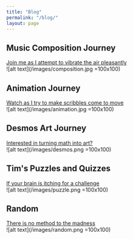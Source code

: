 ```yaml
---
title: "Blog"
permalink: "/blog/"
layout: page
---
```


## Music Composition Journey

[Join me as I attempt to vibrate the air pleasantly](https://timothy-cao.github.io/personal/blog/composition)<br>
![alt text](/images/composition.jpg =100x100)

## Animation Journey

[Watch as I try to make scribbles come to move](https://timothy-cao.github.io/personal/blog/animation)<br>
![alt text](/images/animation.jpg =100x100)

## Desmos Art Journey

[Interested in turning math into art?](https://timothy-cao.github.io/personal/blog/desmos)<br>
![alt text](/images/desmos.png =100x100)

## Tim's Puzzles and Quizzes

[If your brain is itching for a challenge](https://timothy-cao.github.io/personal/blog/puzzle)<br>
![alt text](/images/puzzle.png =100x100)

## Random

[There is no method to the madness](https://timothy-cao.github.io/personal/blog/random)<br>
![alt text](/images/random.png =100x100)
